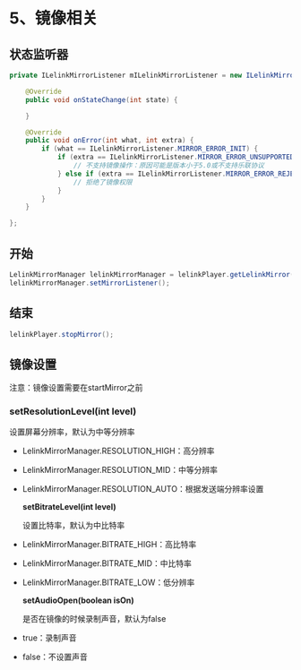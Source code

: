 # 5、镜像相关

## 状态监听器

```java
private ILelinkMirrorListener mILelinkMirrorListener = new ILelinkMirrorListener() {

    @Override
    public void onStateChange(int state) {

    }

    @Override
    public void onError(int what, int extra) {
        if (what == ILelinkMirrorListener.MIRROR_ERROR_INIT) {
            if (extra == ILelinkMirrorListener.MIRROR_ERROR_UNSUPPORTED) {
                // 不支持镜像操作：原因可能是版本小于5.0或不支持乐联协议
            } else if (extra == ILelinkMirrorListener.MIRROR_ERROR_REJECT_PERMISSION) {
                // 拒绝了镜像权限
            }
        }
    }

};
```

## 开始

```java
LelinkMirrorManager lelinkMirrorManager = lelinkPlayer.getLelinkMirror();
lelinkMirrorManager.setMirrorListener();
```

## 结束

```java
lelinkPlayer.stopMirror();
```

## 镜像设置

注意：镜像设置需要在startMirror之前

### setResolutionLevel\(int level\)

设置屏幕分辨率，默认为中等分辨率

* LelinkMirrorManager.RESOLUTION\_HIGH：高分辨率
* LelinkMirrorManager.RESOLUTION\_MID：中等分辨率
* LelinkMirrorManager.RESOLUTION\_AUTO：根据发送端分辨率设置

  **setBitrateLevel\(int level\)**

  设置比特率，默认为中比特率

* LelinkMirrorManager.BITRATE\_HIGH：高比特率
* LelinkMirrorManager.BITRATE\_MID：中比特率
* LelinkMirrorManager.BITRATE\_LOW：低分辨率

  **setAudioOpen\(boolean isOn\)**

  是否在镜像的时候录制声音，默认为false

* true：录制声音
* false：不设置声音

